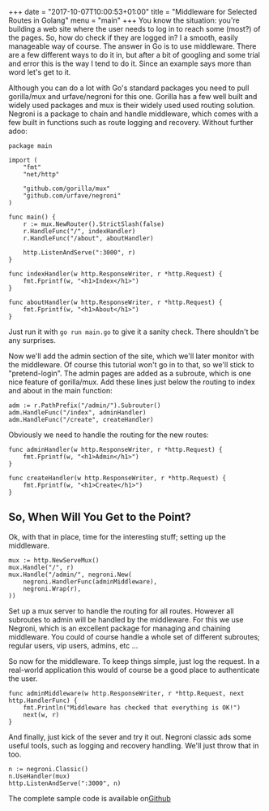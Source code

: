 +++
date = "2017-10-07T10:00:53+01:00"
title = "Middleware for Selected Routes in Golang"
menu = "main"
+++
You know the situation: you're building a  web site where the user needs to log in to reach some (most?) of the pages. So, how do check if they are logged in? I a smooth, easily manageable way of course. The answer in Go is to use middleware. There are a few different ways to do it in, but after a bit of googling and some trial and error this is the way I tend to do it. Since an example says more than word let's get to it.

Although you can do a lot with Go's standard packages you need to pull gorilla/mux and urfave/negroni for this one.  Gorilla has a few well built and widely used packages and mux is their widely used used routing solution. Negroni is a package to chain and handle middleware, which comes with a few built in functions such as route logging and recovery. Without further adoo:

````
package main

import (
	"fmt"
	"net/http"

	"github.com/gorilla/mux"
	"github.com/urfave/negroni"
)

func main() {
	r := mux.NewRouter().StrictSlash(false)
	r.HandleFunc("/", indexHandler)
	r.HandleFunc("/about", aboutHandler)

	http.ListenAndServe(":3000", r)
}

func indexHandler(w http.ResponseWriter, r *http.Request) {
	fmt.Fprintf(w, "<h1>Index</h1>")
}

func aboutHandler(w http.ResponseWriter, r *http.Request) {
	fmt.Fprintf(w, "<h1>About</h1>")
}
````

Just run it with `go run main.go` to give it a sanity check. There shouldn't be any surprises.

Now we'll add the admin section of the site, which we'll later monitor with the middleware. Of course this tutorial won't go in to that, so we'll stick to "pretend-login". The admin pages are added as a subroute, which is one nice feature of gorilla/mux. Add these lines just below the routing to index and about in the main function:

````
adm := r.PathPrefix("/admin/").Subrouter()
adm.HandleFunc("/index", adminHandler)
adm.HandleFunc("/create", createHandler)
````

Obviously we need to handle the routing for the new routes:

````
func adminHandler(w http.ResponseWriter, r *http.Request) {
	fmt.Fprintf(w, "<h1>Admin</h1>")
}

func createHandler(w http.ResponseWriter, r *http.Request) {
	fmt.Fprintf(w, "<h1>Create</h1>")
}
````
## So, When Will You Get to the Point?
Ok, with that in place, time for the interesting stuff; setting up the middleware.
````
mux := http.NewServeMux()
mux.Handle("/", r)
mux.Handle("/admin/", negroni.New(
	negroni.HandlerFunc(adminMiddleware),
	negroni.Wrap(r),
))
````
Set up a mux server to handle the routing for all routes. However all subroutes to admin will be handled by the middleware. For this we use Negroni, which is an excellent package for managing and chaining middleware. You could of course handle a whole set of different subroutes; regular users, vip users, admins, etc ...

So now for the middleware. To keep things simple, just log the request. In a real-world application this would of course be a good place to authenticate the user.
````
func adminMiddleware(w http.ResponseWriter, r *http.Request, next http.HandlerFunc) {
	fmt.Println("Middleware has checked that everything is OK!")
	next(w, r)
}
````
And finally, just kick of the sever and try it out. Negroni classic ads some useful tools, such as logging and recovery handling. We'll just throw that in too.
````
n := negroni.Classic()
n.UseHandler(mux)
http.ListenAndServe(":3000", n)
````

The complete sample code is available on[Github](https://github.com/hfogelberg/middleware-demo)

